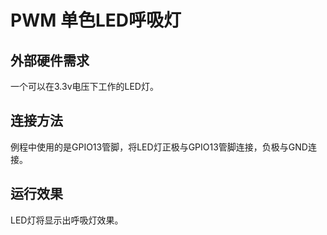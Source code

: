 # PWM 单色LED呼吸灯

## 外部硬件需求

一个可以在3.3v电压下工作的LED灯。

## 连接方法

例程中使用的是GPIO13管脚，将LED灯正极与GPIO13管脚连接，负极与GND连接。

## 运行效果

LED灯将显示出呼吸灯效果。